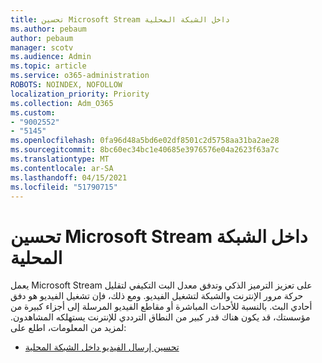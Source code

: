 ```yaml
---
title: تحسين Microsoft Stream داخل الشبكة المحلية
ms.author: pebaum
author: pebaum
manager: scotv
ms.audience: Admin
ms.topic: article
ms.service: o365-administration
ROBOTS: NOINDEX, NOFOLLOW
localization_priority: Priority
ms.collection: Adm_O365
ms.custom:
- "9002552"
- "5145"
ms.openlocfilehash: 0fa96d48a5bd6e02df8501c2d5758aa31ba2ae28
ms.sourcegitcommit: 8bc60ec34bc1e40685e3976576e04a2623f63a7c
ms.translationtype: MT
ms.contentlocale: ar-SA
ms.lasthandoff: 04/15/2021
ms.locfileid: "51790715"
---
```

# <a name="optimizing-stream-within-my-local-network"></a>تحسين Microsoft Stream داخل الشبكة المحلية

يعمل Microsoft Stream على تعزيز الترميز الذكي وتدفق معدل البت التكيفي لتقليل حركة مرور الإنترنت والشبكة لتشغيل الفيديو. ومع ذلك، فإن تشغيل الفيديو هو دفق أحادي البث. بالنسبة للأحداث المباشرة أو مقاطع الفيديو المرسلة إلى أجزاء كبيرة من مؤسستك، قد يكون هناك قدر كبير من النطاق الترددي للإنترنت يستهلكه المشاهدون. لمزيد من المعلومات، اطلع على:

- [تحسين إرسال الفيديو داخل الشبكة المحلية](https://docs.microsoft.com/stream/network-overview#optimizing-video-delivery-within-my-local-network)
